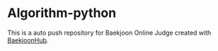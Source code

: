 # Algorithm-python
This is a auto push repository for Baekjoon Online Judge created with [BaekjoonHub](https://github.com/BaekjoonHub/BaekjoonHub).
